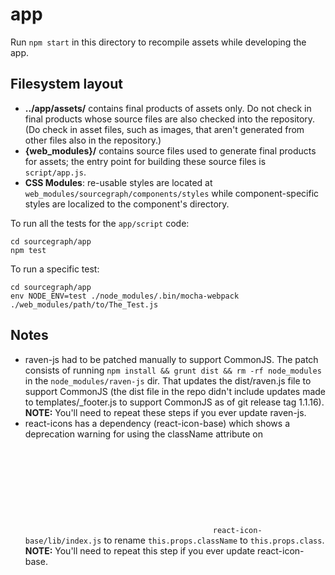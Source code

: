 app
=====

Run `npm start` in this directory to recompile assets while developing the app.

## Filesystem layout

* **../app/assets/** contains final products of assets only. Do not check in final
  products whose source files are also checked into the repository. (Do check in
  asset files, such as images, that aren't generated from other files also in
  the repository.)
* **{web_modules}/** contains source files used to generate final products for
  assets; the entry point for building these source files is `script/app.js`.
* **CSS Modules**: re-usable styles are located at `web_modules/sourcegraph/components/styles`
  while component-specific styles are localized to the component's directory.

To run all the tests for the `app/script` code:

```
cd sourcegraph/app
npm test
```

To run a specific test:

```
cd sourcegraph/app
env NODE_ENV=test ./node_modules/.bin/mocha-webpack ./web_modules/path/to/The_Test.js
```


## Notes

* raven-js had to be patched manually to support CommonJS. The patch
  consists of running `npm install && grunt dist && rm -rf
  node_modules` in the `node_modules/raven-js` dir. That updates the
  dist/raven.js file to support CommonJS (the dist file in the repo
  didn't include updates made to templates/_footer.js to support
  CommonJS as of git release tag 1.1.16). **NOTE:** You'll need to
  repeat these steps if you ever update raven-js.
* react-icons has a dependency (react-icon-base) which shows a deprecation warning
  for using the className attribute on <svg> elements (which is provided by
  parent components in our application). The patch consists of changing
  `react-icon-base/lib/index.js` to rename `this.props.className` to
  `this.props.class`. **NOTE:** You'll need to repeat this step if you ever update
  react-icon-base.
